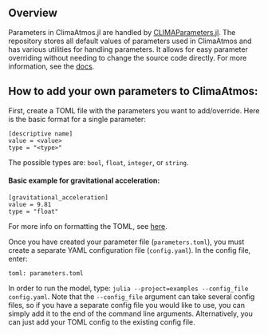 ## Overview
Parameters in ClimaAtmos.jl are handled by [CLIMAParameters.jl](https://github.com/CliMA/CLIMAParameters.jl). The repository stores all default values of parameters used in ClimaAtmos and has various utilities for handling parameters. It allows for easy parameter overriding without needing to change the source code directly. For more information, see the [docs](https://clima.github.io/CLIMAParameters.jl/dev/).

## How to add your own parameters to ClimaAtmos:
First, create a TOML file with the parameters you want to add/override. Here is the basic format for a single parameter:
```
[descriptive name]
value = <value>
type = "<type>"
```
The possible types are: `bool`, `float`, `integer`, or `string`.

#### Basic example for gravitational acceleration:
```
[gravitational_acceleration]
value = 9.81
type = "float"
```
For more info on formatting the TOML, see [here](https://clima.github.io/CLIMAParameters.jl/dev/toml/).

Once you have created your parameter file (`parameters.toml`), you must create a separate YAML configuration file (`config.yaml`).
In the config file, enter:
```
toml: parameters.toml
```
In order to run the model, type: `julia --project=examples --config_file config.yaml`.
Note that the `--config_file` argument can take several config files, so if you have a separate config file you would like to use,
you can simply add it to the end of the command line arguments. Alternatively, you can just add your TOML config to the existing config file.
